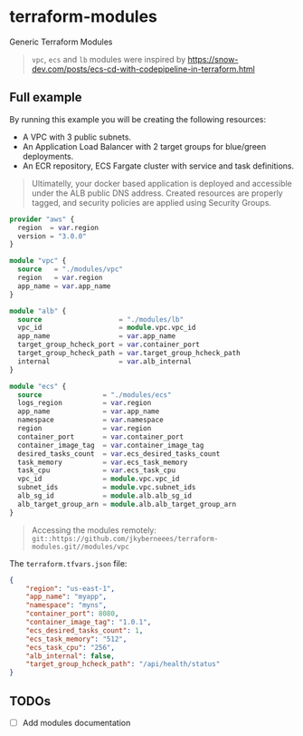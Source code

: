 # terraform-modules
Generic Terraform Modules

> `vpc`, `ecs` and `lb` modules were inspired by https://snow-dev.com/posts/ecs-cd-with-codepipeline-in-terraform.html

## Full example
By running this example you will be creating the following resources:
- A VPC with 3 public subnets. 
- An Application Load Balancer with 2 target groups for blue/green deployments. 
- An ECR repository, ECS Fargate cluster with service and task definitions. 

> Ultimatelly, your docker based application is deployed and accessible under the ALB public DNS address. Created resources are properly tagged, and security policies are applied using Security Groups.  

```terraform
provider "aws" {
  region  = var.region
  version = "3.0.0"
}

module "vpc" {
  source   = "./modules/vpc"
  region   = var.region
  app_name = var.app_name
}

module "alb" {
  source                   = "./modules/lb"
  vpc_id                   = module.vpc.vpc_id
  app_name                 = var.app_name
  target_group_hcheck_port = var.container_port
  target_group_hcheck_path = var.target_group_hcheck_path
  internal                 = var.alb_internal
}

module "ecs" {
  source               = "./modules/ecs"
  logs_region          = var.region
  app_name             = var.app_name
  namespace            = var.namespace
  region               = var.region
  container_port       = var.container_port
  container_image_tag  = var.container_image_tag
  desired_tasks_count  = var.ecs_desired_tasks_count
  task_memory          = var.ecs_task_memory
  task_cpu             = var.ecs_task_cpu
  vpc_id               = module.vpc.vpc_id
  subnet_ids           = module.vpc.subnet_ids
  alb_sg_id            = module.alb.alb_sg_id
  alb_target_group_arn = module.alb.alb_target_group_arn
}
```
> Accessing the modules remotely: `git::https://github.com/jkyberneees/terraform-modules.git//modules/vpc`

The `terraform.tfvars.json` file:
```json
{
    "region": "us-east-1",
    "app_name": "myapp",
    "namespace": "myns",
    "container_port": 8080,
    "container_image_tag": "1.0.1",
    "ecs_desired_tasks_count": 1,
    "ecs_task_memory": "512",
    "ecs_task_cpu": "256",
    "alb_internal": false,
    "target_group_hcheck_path": "/api/health/status"
}
```


## TODOs
- [ ] Add modules documentation